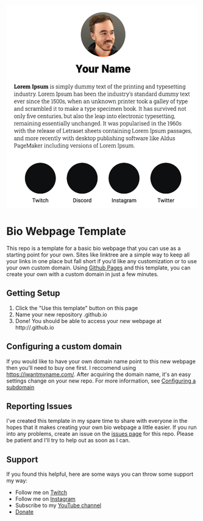 <img width="500" src="assets/example.png"> 

# Bio Webpage Template
This repo is a template for a basic bio webpage that you can use as a starting
point for your own. Sites like linktree are a simple way to keep all your links
in one place but fall short if you’d like any customization or to use your
own custom domain. Using [Github Pages](https://pages.github.com/) and this
template, you can create your own with a custom domain in just a few minutes.

## Getting Setup
1. Click the "Use this template" button on this page
2. Name your new repository <your-username>.github.io
3. Done! You should be able to access your new webpage at http://<your-username>.github.io

## Configuring a custom domain
If you would like to have your own domain name point to this new webpage then
you'll need to buy one first. I reccomend using https://iwantmyname.com/. After
acquiring the domain name, it's an easy settings change on your new repo. For
more information, see [Configuring a subdomain](https://help.github.com/en/github/working-with-github-pages/managing-a-custom-domain-for-your-github-pages-site#configuring-a-subdomain)

## Reporting Issues
I've created this template in my spare time to share with everyone in the hopes
that it makes creating your own bio webpage a little easier. If you run into
any problems, create an issue on the [issues page](https://github.com/JZimz/bio-template/issues) for this repo.
Please be patient and I'll try to help out as soon as I can.

## Support
If you found this helpful, here are some ways you can throw some support my way:
- Follow me on [Twitch](https://www.twitch.tv/jzimz)
- Follow me on [Instagram](https://www.instagram.com/jzimz.tv/)
- Subscribe to my [YouTube channel](https://www.youtube.com/channel/UCxyaFKlRSXJ-D0-UICa6W3g)
- [Donate](https://streamelements.com/jzimz/tip)

